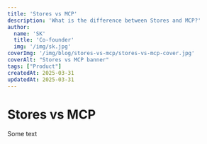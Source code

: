 ```yaml
---
title: 'Stores vs MCP'
description: 'What is the difference between Stores and MCP?'
author: 
  name: 'SK'
  title: 'Co-founder'
  img: '/img/sk.jpg'
coverImg: '/img/blog/stores-vs-mcp/stores-vs-mcp-cover.jpg'
coverAlt: "Stores vs MCP banner"
tags: ["Product"]
createdAt: 2025-03-31
updatedAt: 2025-03-31
---
```


# Stores vs MCP

Some text